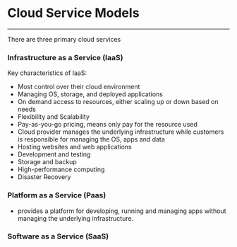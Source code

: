 # Cloud Service Models 
---

There are three primary cloud services

### Infrastructure as a Service (IaaS)
Key characteristics of IaaS:
* Most control over their cloud environment
* Managing OS, storage, and deployed applications
* On demand access to resources, either scaling up or down based on needs
* Flexibility and Scalability
* Pay-as-you-go pricing, means only pay for the resource used
* Cloud provider manages the underlying infrastructure while customers is responsible for managing the OS, apps and data
* Hosting websites and web applications
* Development and testing
* Storage and backup
* High-performance computing
* Disaster Recovery

### Platform as a Service (Paas)
* provides a platform for developing, running and managing apps without managing the underlying infrastructure.




### Software as a Service (SaaS)